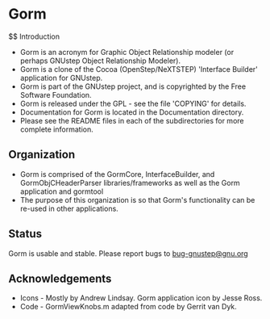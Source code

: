 # Gorm

$$ Introduction

* Gorm is an acronym for Graphic Object Relationship modeler (or perhaps GNUstep Object Relationship Modeler).
* Gorm is a clone of the Cocoa (OpenStep/NeXTSTEP) 'Interface Builder' application for GNUstep.
* Gorm is part of the GNUstep project, and is copyrighted by the Free Software Foundation.
* Gorm is released under the GPL - see the file 'COPYING' for details.
* Documentation for Gorm is located in the Documentation directory.
* Please see the README files in each of the subdirectories for more complete information.

## Organization

* Gorm is comprised of the GormCore, InterfaceBuilder, and GormObjCHeaderParser libraries/frameworks as well as the Gorm application and gormtool
* The purpose of this organization is so that Gorm's functionality can be re-used in other applications.

## Status

Gorm is usable and stable.  Please report bugs to bug-gnustep@gnu.org

## Acknowledgements

* Icons - Mostly by Andrew Lindsay.  Gorm application icon by Jesse Ross.
* Code - GormViewKnobs.m adapted from code by Gerrit van Dyk.
